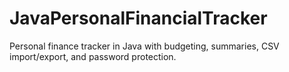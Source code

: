# JavaPersonalFinancialTracker
Personal finance tracker in Java with budgeting, summaries, CSV import/export, and password protection.

